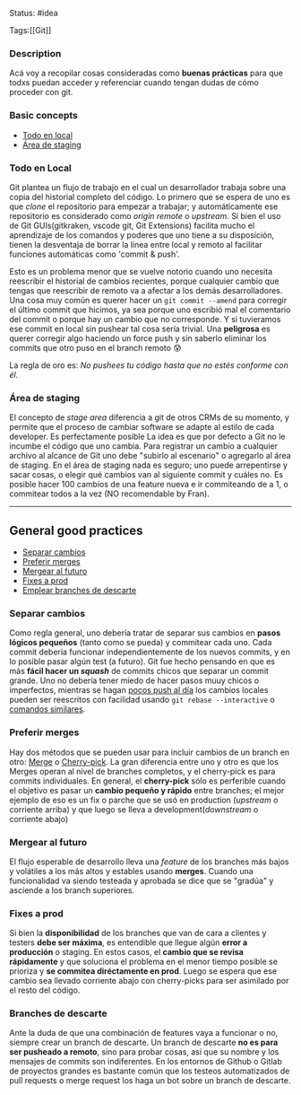 Status: #idea

Tags:[[Git]]

### Description
Acá voy a recopilar cosas consideradas como **buenas prácticas** para que todxs puedan acceder y referenciar cuando tengan dudas de cómo proceder con git.

### Basic concepts
- [Todo en local](#everything-local)
- [Área de staging](#staging-area)

### Todo en Local
Git plantea un flujo de trabajo en el cual un desarrollador trabaja sobre una copia del historial completo del código. Lo primero que se espera de uno es que *clone* el repositorio para empezar a trabajar; y automáticamente ese repositorio es considerado como *origin remote* o *upstream*. 
Si bien el uso de Git GUIs(gitkraken, vscode git, Git Extensions) facilita mucho el aprendizaje de los comandos y poderes que uno tiene a su disposición, tienen la desventaja de borrar la línea entre local y remoto al facilitar funciones automáticas como 'commit & push'.

Esto es un problema menor que se vuelve notorio cuando uno necesita reescribir el historial de cambios recientes, porque cualquier cambio que tengas que reescribir de remoto va a afectar a los demás desarrolladores.
Una cosa muy común es querer hacer un `git commit --amend` para corregir el último commit que hicimos, ya sea porque uno escribió mal el comentario del commit o porque hay un cambio que no corresponde. Y si tuvieramos ese commit en local sin pushear tal cosa sería trivial.
Una **peligrosa** es querer corregir algo haciendo un force push y sin saberlo eliminar los commits que otro puso en el branch remoto 😰

La regla de oro es: *No pushees tu código hasta que no estés conforme con él.*


### Área de staging
El concepto de *stage area* diferencia a git de otros CRMs de su momento, y permite que el proceso de cambiar software se adapte al estilo de cada developer.  Es perfectamente posible 
La idea es que por defecto a Git no le incumbe el código que uno cambia. Para registrar un cambio a cualquier archivo al alcance de Git uno debe "subirlo al escenario" o agregarlo al área de staging.
En el área de staging nada es seguro; uno puede arrepentirse y sacar cosas, o elegir qué cambios van al siguiente commit y cuáles no. Es posible hacer 100 cambios de una feature nueva e ir commiteando de a 1, o commitear todos a la vez (NO recomendable by Fran).

---
## General good practices
- [Separar cambios](#separar-cambios)
- [Preferir merges](#preferir-merges)
- [Mergear al futuro](#mergear-al-futuro)
- [Fixes a prod](#fixes-a-prod)
- [Emplear branches de descarte](#branches-de-descarte)

### Separar cambios
Como regla general, uno debería tratar de separar sus cambios en **pasos lógicos pequeños** (tanto como se pueda) y commitear cada uno. Cada commit debería funcionar independientemente de los nuevos commits, y en lo posible pasar algún test (a futuro).
Git fue hecho pensando en que es más **fácil hacer un *squash*** de commits chicos que separar un commit grande. Uno no debería tener miedo de hacer pasos muuy chicos o imperfectos, mientras se hagan [pocos push al día](#pocos-push-al-dia) los cambios locales pueden ser reescritos con facilidad usando `git rebase --interactive` o [comandos similares][git-rebase]. 

### Preferir merges
Hay dos métodos que se pueden usar para incluir cambios de un branch en otro: [Merge][git-merge] o [Cherry-pick][git-cherry-pick]. La gran diferencia entre uno y otro es que los Merges operan al nivel de branches completos, y el cherry-pick es para commits individuales. 
En general, el **cherry-pick** sólo es perferible cuando el objetivo es pasar un **cambio pequeño y rápido** entre branches; el mejor ejemplo de eso es un fix o parche que se usó en production (*upstream* o corriente arriba) y que luego se lleva a development(*downstream* o corriente abajo)

### Mergear al futuro
El flujo esperable de desarrollo lleva una *feature* de los branches más bajos y volátiles a los más altos y estables usando **merges**. 
Cuando una funcionalidad va siendo testeada y aprobada se dice que se "gradúa" y asciende a los branch superiores. 

### Fixes a prod
Si bien la **disponibilidad** de los branches que van de cara a clientes y testers **debe ser máxima**, es entendible que llegue algún **error a producción** o staging. En estos casos, el **cambio que se revisa rápidamente** y que soluciona el problema en el menor tiempo posible se prioriza y **se commitea diréctamente en prod**.
Luego se espera que ese cambio sea llevado corriente abajo con cherry-picks para ser asimilado por el resto del código.

### Branches de descarte
Ante la duda de que una combinación de features vaya a funcionar o no, siempre crear un branch de descarte.
Un branch de descarte **no es para ser pusheado a remoto**, sino para probar cosas, así que su nombre y los mensajes de commits son indiferentes. 
En los entornos de Github o Gitlab de proyectos grandes es bastante común que los testeos automatizados de pull requests o merge request los haga un bot sobre un branch de descarte.


[git-rebase]: https://git-scm.com/book/en/v2/Git-Tools-Rewriting-History "Git tools - Rewriting history"
[git-merge]: https://git-scm.com/docs/git-merge "Git merges Documentation"
[git-cherry-pick]: https://git-scm.com/docs/git-cherry-pick "Git Cherry-pick Documentation"
[staging-area]: https://git-scm.com/about/staging-area "Git about staing area"
[workflows]: https://git-scm.com/docs/gitworkflows "Git workflows"
